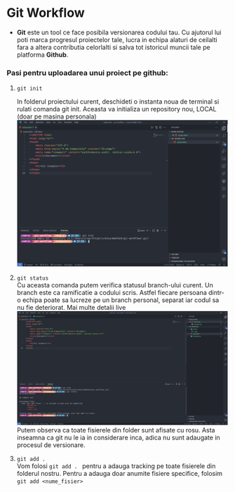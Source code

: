 # Git Workflow

- <b>Git</b> este un tool ce face posibila versionarea codului tau. Cu ajutorul lui poti marca progresul proiectelor tale, lucra in echipa alaturi de ceilalti fara a altera contributia celorlalti si salva tot istoricul muncii tale pe platforma <b>Github</b>. 

###  Pasi pentru uploadarea unui proiect pe github:

1. ```git init```   

    In folderul proiectului curent, deschideti o instanta noua de terminal si rulati comanda git init. Aceasta va initializa un repository nou, LOCAL (doar pe masina personala)    
    ![ss1](./images/1.png)

2. ```git status```    
    Cu aceasta comanda putem verifica statusul branch-ului curent. Un branch
    este ca ramificatie a codului scris. Astfel fiecare persoana dintr-o echipa
    poate sa lucreze pe un branch personal, separat iar codul sa nu fie
    deteriorat. Mai multe detalii live    
    ![ss1](./images/2.png)
    Putem observa ca toate fisierele din folder sunt afisate cu rosu. Asta inseamna ca git nu le ia in considerare inca,
    adica nu sunt adaugate in procesul de versionare.

3. ```git add .```    
    Vom folosi ```git add . ``` pentru a adauga tracking 
    pe toate fisierele din folderul nostru. Pentru a adauga 
    doar anumite fisiere specifice, folosim ```git add <nume_fisier>```    
    
